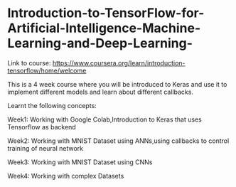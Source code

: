 # Introduction-to-TensorFlow-for-Artificial-Intelligence-Machine-Learning-and-Deep-Learning-

Link to course: https://www.coursera.org/learn/introduction-tensorflow/home/welcome

This is a 4 week course where you will be introduced to Keras and use it to implement different models and learn about different callbacks.

Learnt the following concepts:

Week1: Working with Google Colab,Introduction to Keras that uses Tensorflow as backend

Week2: Working with MNIST Dataset using ANNs,using callbacks to control training of neural network

Week3: Working with MNIST Dataset using CNNs

Week4: Working with complex Datasets
